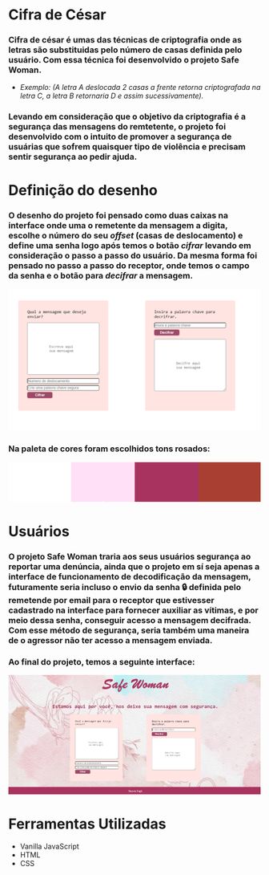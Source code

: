# Cifra de César

### Cifra de césar é umas das técnicas de criptografia onde as letras são substituidas pelo número de casas definida pelo usuário. Com essa técnica foi desenvolvido o projeto **Safe Woman**.

* _Exemplo: (A letra A deslocada 2 casas a frente retorna criptografada na letra C, a letra B retornaria D e assim sucessivamente)._

 ### Levando em consideração que o objetivo da criptografia é a segurança das mensagens do remtetente, o projeto foi desenvolvido com o intuito de promover a segurança de usuárias que sofrem quaisquer tipo de violência e precisam  sentir segurança ao pedir ajuda.


# Definição do desenho

### O desenho do projeto foi pensado como duas caixas na interface onde uma o remetente da mensagem a digita, escolhe o número do seu _offset_ (casas de deslocamento) e define uma senha logo após temos o botão _cifrar_ levando em consideração o passo a passo do usuário. Da mesma forma foi pensado no passo a passo do receptor, onde temos o campo da senha e o botão para _decifrar_ a mensagem.
 
 ![image](src/img/desenho.png)

 ### Na paleta de cores foram escolhidos tons rosados:

 ![color](src/img/tabela-de-cores.png)

 # Usuários

### O projeto Safe Woman traria aos seus usuários segurança ao reportar uma denúncia, ainda que o projeto em sí seja apenas a interface de funcionamento de decodificação da mensagem, futuramente seria incluso o envio da senha 🔒 definida pelo remetende por email para o receptor que estivesser cadastrado na interface para fornecer auxiliar as vítimas, e por meio dessa senha, conseguir acesso a mensagem decifrada. Com esse método de segurança, seria também uma maneira de o agressor não ter acesso a mensagem enviada. 


 ### Ao final do projeto, temos a seguinte interface:

 ![interface](src/img/interface.png)

 # Ferramentas Utilizadas

 * Vanilla JavaScript
 * HTML
 * CSS


 